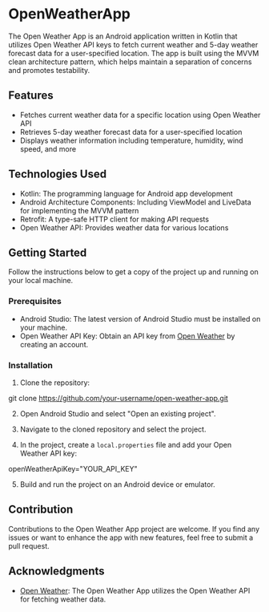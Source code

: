 # OpenWeatherApp

The Open Weather App is an Android application written in Kotlin that utilizes Open Weather API keys to fetch current weather and 5-day weather forecast data for a user-specified location. The app is built using the MVVM clean architecture pattern, which helps maintain a separation of concerns and promotes testability.

## Features

- Fetches current weather data for a specific location using Open Weather API
- Retrieves 5-day weather forecast data for a user-specified location
- Displays weather information including temperature, humidity, wind speed, and more

## Technologies Used

- Kotlin: The programming language for Android app development
- Android Architecture Components: Including ViewModel and LiveData for implementing the MVVM pattern
- Retrofit: A type-safe HTTP client for making API requests
- Open Weather API: Provides weather data for various locations

## Getting Started

Follow the instructions below to get a copy of the project up and running on your local machine.

### Prerequisites

- Android Studio: The latest version of Android Studio must be installed on your machine.
- Open Weather API Key: Obtain an API key from [Open Weather](https://openweathermap.org/) by creating an account.

### Installation

1. Clone the repository:

git clone https://github.com/your-username/open-weather-app.git

2. Open Android Studio and select "Open an existing project".

3. Navigate to the cloned repository and select the project.

4. In the project, create a `local.properties` file and add your Open Weather API key:
   
openWeatherApiKey="YOUR_API_KEY"

5. Build and run the project on an Android device or emulator.

## Contribution

Contributions to the Open Weather App project are welcome. If you find any issues or want to enhance the app with new features, feel free to submit a pull request.

## Acknowledgments

- [Open Weather](https://openweathermap.org/): The Open Weather App utilizes the Open Weather API for fetching weather data.
